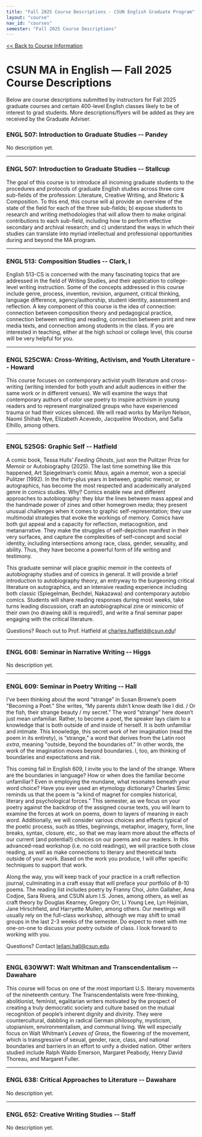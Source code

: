 ```yaml
---
title: "Fall 2025 Course Descriptions - CSUN English Graduate Program"
layout: "course"
nav_id: "courses"
semester: "Fall 2025 Course Descriptions"
---
```


<div class="mt-3 mb-3">
    <a class="btn btn-sm btn-primary" role="button" href="/graduate-program/courses/fall-2025">&lt;&lt; Back to Course Information</a>
</div>

# CSUN MA in English — Fall 2025 Course Descriptions

Below are course descriptions submitted by instructors for Fall 2025 graduate courses and certain 400-level English classes likely to be of interest to grad students. More descriptions/flyers will be added as they are received by the Graduate Adviser.

### ENGL 507: Introduction to Graduate Studies -- Pandey

No description yet.

---

### ENGL 507: Introduction to Graduate Studies -- Stallcup

The goal of this course is to introduce all incoming graduate students to the procedures and protocols of graduate English studies across three core sub-fields of the profession: Literature, Creative Writing, and Rhetoric & Composition. To this end, this course will a) provide an overview of the state of the field for each of the three sub-fields; b) expose students to research and writing methodologies that will allow them to make original contributions to each sub-field, including how to perform effective secondary and archival research; and c) understand the ways in which their studies can translate into myriad intellectual and professional opportunities during and beyond the MA program.

---

### ENGL 513: Composition Studies -- Clark, I

English 513-CS is concerned with the many fascinating topics that are addressed in the field of Writing Studies, and their application to college-level writing instruction. Some of the concepts addressed in this course include genre, process, invention, revision, argument, critical thinking, language difference, agency/authorship, student identity, assessment and reflection. A key component of this course is the idea of connection: connection between composition theory and pedagogical practice, connection between writing and reading, connection between print and new media texts, and connection among students in the class. If you are interested in teaching, either at the high school or college level, this course will be very helpful for you.

---

### ENGL 525CWA: Cross-Writing, Activism, and Youth Literature -- Howard

This course focuses on contemporary activist youth literature and cross-writing (writing intended for both youth and adult audiences in either the same work or in different venues). We will examine the ways that contemporary authors of color use poetry to inspire activism in young readers and to represent marginalized groups who have experienced trauma or had their voices silenced. We will read works by Marilyn Nelson, Naomi Shihab Nye, Elizabeth Acevedo, Jacqueline Woodson, and Safia Elhillo, among others.

---

### ENGL 525GS: Graphic Self -- Hatfield

A comic book, Tessa Hulls’ _Feeding Ghosts_, just won the Pulitzer Prize for Memoir or Autobiography (2025). The last time something like this happened, Art Spiegelman’s comic _Maus_, again a memoir, won a special Pulitzer (1992). In the thirty-plus years in between, graphic memoir, or autographics, has become the most respected and academically analyzed genre in comics studies. Why? Comics enable new and different approaches to autobiography: they blur the lines between mass appeal and the handmade power of zines and other homegrown media; they present unusual challenges when it comes to graphic self-representation; they use multimodal strategies that evoke the workings of memory. Comics have both gut appeal and a capacity for reflection, metacognition, and metanarrative. They make the struggles of self-depiction manifest in their very surfaces, and capture the complexities of self-concept and social identity, including intersections among race, class, gender, sexuality, and ability. Thus, they have become a powerful form of life writing and testimony.

This graduate seminar will place graphic memoir in the contexts of autobiography studies and of comics in general. It will provide a brief introduction to autobiography theory, an entryway to the burgeoning critical literature on autographics, and an intensive reading experience including both classic (Spiegelman, Bechdel, Nakazawa) and contemporary autobio comics. Students will share reading responses during most weeks, take turns leading discussion, craft an autobiographical zine or minicomic of their own (no drawing skill is required!), and write a final seminar paper engaging with the critical literature.

Questions? Reach out to Prof. Hatfield at charles.hatfield@csun.edu!

---

### ENGL 608: Seminar in Narrative Writing -- Higgs

No description yet.

---

### ENGL 609: Seminar in Poetry Writing -- Hall

I’ve been thinking about the word “strange” in Susan Browne’s poem "Becoming a Poet." She writes, “My parents didn’t know death like I did. / Or the fish, their strange beauty / my secret.” The word “strange” here doesn’t just mean unfamiliar. Rather, to become a poet, the speaker lays claim to a knowledge that is both outside of and inside of herself. It is both unfamiliar and intimate. This knowledge, this secret work of her imagination (read the poem in its entirety), is “strange,” a word that derives from the Latin root _extra_, meaning "outside, beyond the boundaries of." In other words, the work of the imagination moves beyond boundaries. I, too, am thinking of boundaries and expectations and risk.

This coming fall in English 609, I invite you to the land of the strange. Where are the boundaries in language? How or when does the familiar become unfamiliar? Even in employing the mundane, what resonates beneath your word choice? Have you ever used an etymology dictionary? Charles Simic reminds us that the poem is “a kind of magnet for complex historical, literary and psychological forces.” This semester, as we focus on your poetry against the backdrop of the assigned course texts, you will learn to examine the forces at work on poems, down to layers of meaning in each word. Additionally, we will consider various choices and effects typical of the poetic process, such as titles, beginnings, metaphor, imagery, form, line breaks, syntax, closure, etc., so that we may learn more about the effects of our current (and potential!) choices on our poems and our readers. In this advanced-read workshop (i.e. no cold readings), we will practice both close reading, as well as make connections to literary and theoretical texts outside of your work. Based on the work you produce, I will offer specific techniques to support that work.

Along the way, you will keep track of your practice in a craft reflection journal, culminating in a craft essay that will preface your portfolio of 8-10 poems. The reading list includes poetry by Franny Choi, John Gallaher, Ama Codjoe, Sara Rivera, and CSUN alum I.S. Jones, among others, as well as craft theory by Douglas Kearney, Gregory Orr, Li Young Lee, Lyn Hejinian, Jane Hirschfield, and Harryette Mullen, among others. Our meetings will usually rely on the full-class workshop, although we may shift to small groups in the last 2-3 weeks of the semester. Do expect to meet with me one-on-one to discuss your poetry outside of class. I look forward to working with you.

Questions? Contact leilani.hall@csun.edu.

---

### ENGL 630WWT: Walt Whitman and Transcendentalism -- Dawahare

This course will focus on one of the most important U.S. literary movements of the nineteenth century. The Transcendentalists were free-thinking, abolitionist, feminist, egalitarian writers motivated by the prospect of creating a truly democratic society and culture based on the mutual recognition of people’s inherent dignity and divinity. They were countercultural, dabbling in radical German philosophy, mysticism, utopianism, environmentalism, and communal living. We will especially focus on Walt Whitman’s _Leaves of Grass_, the flowering of the movement, which is transgressive of sexual, gender, race, class, and national boundaries and barriers in an effort to unify a divided nation. Other writers studied include Ralph Waldo Emerson, Margaret Peabody, Henry David Thoreau, and Margaret Fuller.

---

### ENGL 638: Critical Approaches to Literature -- Dawahare

No description yet.

---

### ENGL 652: Creative Writing Studies -- Staff

No description yet.
